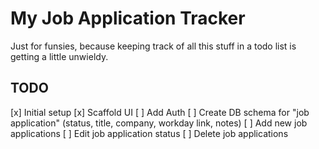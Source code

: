 # My Job Application Tracker

Just for funsies, because keeping track of all this stuff in a todo list is getting a little unwieldy.

## TODO

[x] Initial setup
[x] Scaffold UI
[ ] Add Auth
[ ] Create DB schema for "job application" (status, title, company, workday link, notes)
[ ] Add new job applications
[ ] Edit job application status
[ ] Delete job applications
